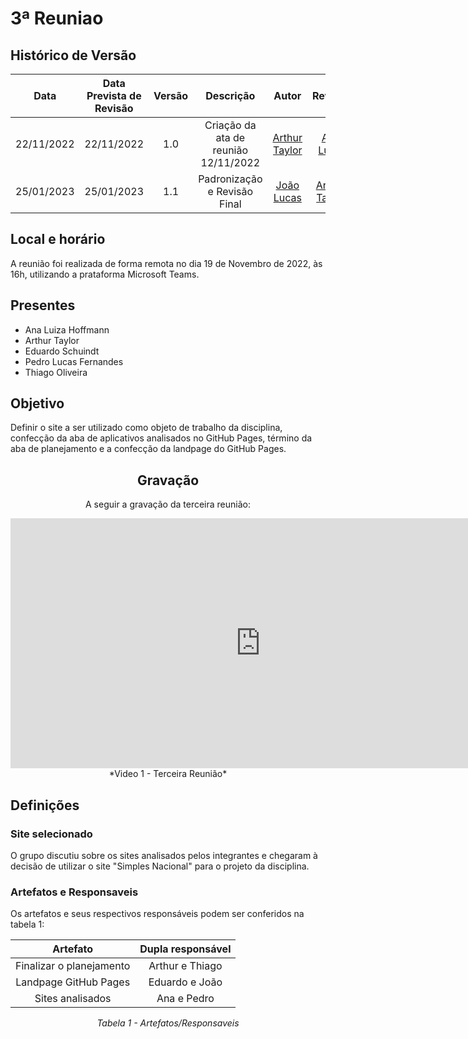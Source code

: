 # 3ª Reuniao

## <a>Histórico de Versão</a>
|    Data    | Data Prevista de Revisão | Versão |              Descrição               |                   Autor                    |                  Revisor                   |
| :--------: | :----------------------: | :----: | :----------------------------------: | :----------------------------------------: | :----------------------------------------: |
| 22/11/2022 |        22/11/2022        |  1.0   | Criação da ata de reunião 12/11/2022 | [Arthur Taylor](https://github.com/Eruel6) |   [Ana Luiza](https://github.com/AnHoff)   |
| 25/01/2023 |        25/01/2023        |  1.1   |     Padronização e Revisão Final     | [João Lucas](https://github.com/HacKairos) | [Arthur Taylor](https://github.com/Eruel6) |

## <a>Local e horário</a>

A reunião foi realizada de forma remota no dia 19 de Novembro de 2022, às 16h, utilizando a prataforma Microsoft Teams.

## <a>Presentes</a>

- Ana Luiza Hoffmann
- Arthur Taylor
- Eduardo Schuindt
- Pedro Lucas Fernandes
- Thiago Oliveira

## <a>Objetivo</a>
Definir o site a ser utilizado como objeto de trabalho da disciplina, confecção da aba de aplicativos analisados no GitHub Pages, término da aba de planejamento e a confecção da landpage do GitHub Pages.

<center>

## <a>Gravação</a>
A seguir a gravação da terceira reunião:
<iframe width="800" height="400" src="https://www.youtube-nocookie.com/embed/w4O4GHrx6WA" frameborder="0" allow="accelerometer; autoplay; clipboard-write; encrypted-media; gyroscope; picture-in-picture" allowfullscreen></iframe>
*Video 1 - Terceira Reunião*

</center>

## <a>Definições</a>

### <a> Site selecionado</a>
O grupo discutiu sobre os sites analisados pelos integrantes e chegaram à decisão de utilizar o site "Simples Nacional" para o projeto da disciplina.

### <a> Artefatos e Responsaveis</a>
Os artefatos e seus respectivos responsáveis podem ser conferidos na tabela 1:

<center>

|         Artefato         | Dupla responsável |
| :----------------------: | :---------------: |
| Finalizar o planejamento |  Arthur e Thiago  |
|  Landpage GitHub Pages   |  Eduardo e João   |
|     Sites analisados     |    Ana e Pedro    |

*Tabela 1 - Artefatos/Responsaveis*

</center>